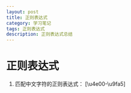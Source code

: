 ```yaml
---
layout: post
title: 正则表达式
category: 学习笔记
tags: 正则表达式
description: 正则表达式总结
---
```

# 正则表达式
1. 匹配中文字符的正则表达式： [\u4e00-\u9fa5]